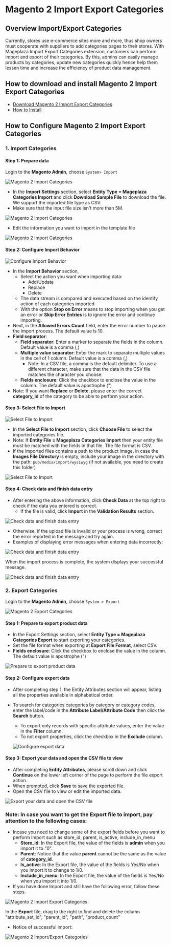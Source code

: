 # Magento 2 Import Export Categories

## Overview Import/Export Categories

Currently, stores use e-commerce sites more and more, thus shop owners must cooperate with suppliers to add categories pages to their stores. With Mageplaza Import Export Categories extension, customers can perform import and export of their categories. By this, admins can easily manage products by categories, update new categories quickly hence help them lessen time and increase the efficiency of product data management.

## How to download and install Magento 2 Import Export Categories

- [Download Magento 2 Import Export Categories](https://www.mageplaza.com/magento-2-import-export-categories/)
- [How to Install](https://www.mageplaza.com/install-magento-2-extension/)

## How to Configure Magento 2 Import Export Categories

### 1. Import Categories

#### Step 1: Prepare data

Login to the **Magento Admin**, choose `System> Import`

![Magento 2 Import Categories](https://i.imgur.com/ofLWY6d.png)

- In the **Import Settings** section, select **Entity Type = Mageplaza Categories Import** and click **Download Sample File** to download the file. We support the imported file type as CSV.
- Make sure that the input file size isn't more than 5M.

![Magento 2 Import Categories](https://i.imgur.com/QuK1GdB.png)

- Edit the information you want to import in the template file

![Magento 2 Import Categories](https://i.imgur.com/rfTlfH3.png)

#### Step 2: Configure Import Behavior

![Configure Import Behavior](https://i.imgur.com/EAnoTQ7.png)

- In the **Import Behavior** section,
  - Select the action you want when importing data:
    - Add/Update
    - Replace
    - Delete
  - The data stream is compared and executed based on the identify action of each categories imported
  - With the option **Stop on Error** means to stop importing when you get an error or **Skip Error Entries** is to ignore the error and continue importing.
- Next, in the **Allowed Errors Count** field, enter the error number to pause the import process. The default value is 10.
- **Field separator**:
  - **Field separator**: Enter a marker to separate the fields in the column. Default value is a comma (,)
  - **Multiple value separator**: Enter the mark to separate multiple values in the cell of 1 column. Default value is a comma (,)
    - Note: In a CSV file, a comma is the default delimiter. To use a different character, make sure that the data in the CSV file matches the character you choose.
  - **Fields enclosure**: Click the checkbox to enclose the value in the column. The default value is apostrophe (")
- Note: If you want **Replace** or **Delete**, please enter the correct **category_id** of the category to be able to perform your action.


#### Step 3: Select File to Import

![Select File to Import](https://i.imgur.com/EuD1Icc.png)

- In the **Select File to Import** section, click **Choose File** to select the imported categories file.
- Note: If **Entity File = Mageplaza Categories Import** then your entity file must be matched with the fields in that file. The file format is CSV.
- If the imported files contains a path to the product image, in case the **Images File Directory** is empty, include your image in the directory with the path: `pub/media/import/wysiwyg` (if not available, you need to create this folder)

![Select File to Import](https://i.imgur.com/te4ypb8.png)

#### Step 4: Check data and finish data entry

- After entering the above information, click **Check Data** at the top right to check if the data you entered is correct.
  - If the file is valid, click **Import** in the **Validation Results** section.

![Check data and finish data entry](https://i.imgur.com/Pt5APda.png)

  - Otherwise, if the upload file is invalid or your process is wrong, correct the error reported in the message and try again.
  - Examples of displaying error messages when entering data incorrectly:
  
  ![Check data and finish data entry](https://i.imgur.com/4Peu0kd.png)

When the import process is complete, the system displays your successful message.

![Check data and finish data entry](https://i.imgur.com/6wUajf2.png)

### 2. Export Categories

Login to the **Magento Admin**, choose `System > Export`

![Magento 2 Export Categories](https://i.imgur.com/Xa6Jz8Y.png)

#### Step 1: Prepare to export product data

- In the Export Settings section, select **Entity Type = Mageplaza Categories Export** to start exporting your categories.
- Set the file format when exporting at **Export File Format**, select CSV.
- **Fields enclosure**: Click the checkbox to enclose the value in the column. The default value is apostrophe (")

![Prepare to export product data](https://i.imgur.com/szGu4Ia.png)

#### Step 2: Configure export data

- After completing step 1, the Entity Attributes section will appear, listing all the properties available in alphabetical order.
- To search for categories categories by category or category codes, enter the label/code in the **Attribute Label/Attribute Code** then click the **Search** button.
  - To export only records with specific attribute values, enter the value in the **Filter** column.
  - To not export properties, click the checkbox in the **Exclude** column.
  
  ![Configure export data](https://i.imgur.com/PkAqddj.png)

#### Step 3: Export your data and open the CSV file to view

- After completing **Entity Attributes**, please scroll down and click **Continue** on the lower left corner of the page to perform the file export action.
- When prompted, click **Save** to save the exported file.
- Open the CSV file to view or edit the imported data.

![Export your data and open the CSV file](https://i.imgur.com/S4zyMei.png)


### Note: In case you want to get the Export file to import, pay attention to the following cases:
- Incase you need to change some of the export fields before you want to perform Import such as store_id, parent, is_active, include_in_menu
  - **Store_id**: In the Export file, the value of the fields is **admin** when you import it to "0".
  - **Parent**: Notice that the value **parent** cannot be the same as the value of **category_id**.
  - **Is_active**: In the Export file, the value of the fields is Yes/No when you import it to change to 1/0.
  - **Include_in_menu**: In the Export file, the value of the fields is Yes/No when you import it into 1/0.
- If you have done Import and still have the following error, follow these steps.

![Magento 2 Import Export Categories](https://i.imgur.com/xR1WU5H.png)

In the **Export** file, drag to the right to find and delete the column "attribute_set_id", "parent_id", "path", "product_count"

- Notice of successful import:

![Magento 2 Import/Export Categories](https://i.imgur.com/vHb0c9N.png)
